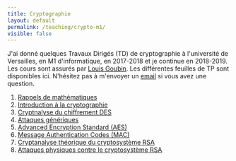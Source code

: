 ```yaml
---
title: Cryptographie
layout: default
permalink: /teaching/crypto-m1/
visible: false
---
```


J'ai donné quelques Travaux Dirigés (TD) de cryptographie à l'université de
Versailles, en M1 d'informatique, en 2017-2018 et je continue en 2018-2019. Les cours sont assurés par [Louis Goubin](http://www.goubin.fr/). Les différentes
feuilles de TP sont disponibles ici. N'hésitez pas à m'envoyer un
[email](mailto:{{site.email}}) si vous avez une question.

1. [Rappels de mathématiques](Sujet_TD1.pdf)
2. [Introduction à la cryptographie](Sujet_TD2.pdf)
3. [Cryptnalyse du chiffrement DES](Sujet_TD3.pdf)
4. [Attaques génériques](Sujet_TD4.pdf)
5. [Advanced Encryption Standard (AES)](Sujet_TD5.pdf)
6. [Message Authentication Codes (MAC)](Sujet_TD6.pdf)
7. [Cryptanalyse théorique du cryptosystème RSA](Sujet_TD7.pdf)
8. [Attaques physiques contre le cryptosystème RSA](Sujet_TD8.pdf)

